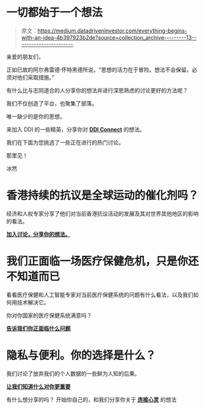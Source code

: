 # 一切都始于一个想法

> 原文：<https://medium.datadriveninvestor.com/everything-begins-with-an-idea-4b397923b2de?source=collection_archive---------13----------------------->

亲爱的朋友们，

正如已故的阿尔弗雷德·怀特黑德所说，“思想的活力在于冒险。想法不会保留。必须对他们采取措施。”

有什么比与志同道合的人分享你的想法并进行深思熟虑的讨论更好的方法呢？

我们不仅创造了平台，也聚集了部落。

唯一缺少的是你的思想。

来加入 DDI 的一些精英，分享你对 [**DDI Connect**](https://www.datadriveninvestor.com/ddiconnect/) 的想法。

我们在下面为您挑选了一些正在进行的热门讨论。

那里见！

冰然

# 香港持续的抗议是全球运动的催化剂吗？

经济和人权专家分享了他们对当前香港抗议活动的发展及其对世界其他地区的影响的看法。

[**加入讨论，分享你的想法。**](https://www.datadriveninvestor.com/ddiconnect/politics/hk-protests-as-catalyst-for-global-movements/%E2%80%8B)

# 我们正面临一场医疗保健危机，只是你还不知道而已

看看医疗保健和人工智能专家对当前医疗保健系统的问题有什么看法，以及我们如何用技术解决它。

你对你国家的医疗保健系统满意吗？

[**告诉我们你正面临什么问题**](https://www.datadriveninvestor.com/ddiconnect/politics/hk-protests-as-catalyst-for-global-movements/%E2%80%8B)

# 隐私与便利。你的选择是什么？

我们讨论了放弃我们的个人数据的一些鲜为人知的后果。

[**让我们知道什么对你更重要**](https://www.datadriveninvestor.com/ddiconnect/minds/what-people-dont-get-about-privacy-by-justin-chan/#post-112)

有什么想分享的吗？
开始你自己的，和我们分享你关于 [**连接心灵**](https://www.datadriveninvestor.com/ddiconnect/minds/) 的想法